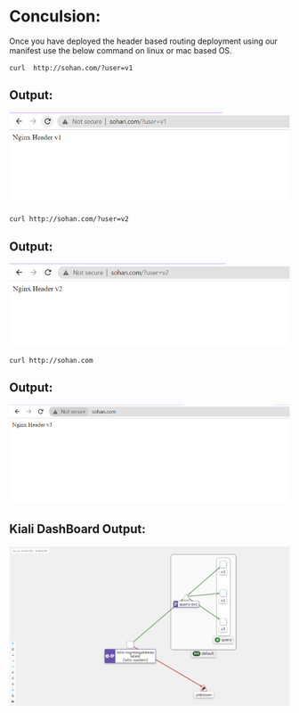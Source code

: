 # Conculsion:
Once you have deployed the header based routing deployment using our manifest use the below command on linux or mac based OS.

```
curl  http://sohan.com/?user=v1
```
## Output:
![](../images/query-v1.png)

```
curl http://sohan.com/?user=v2
```
## Output:
![](../images/query-v2.png)

```
curl http://sohan.com
```
## Output:
![](../images/default-query.png)

## Kiali DashBoard Output:
![](../images/query-kiali-lab.png)

